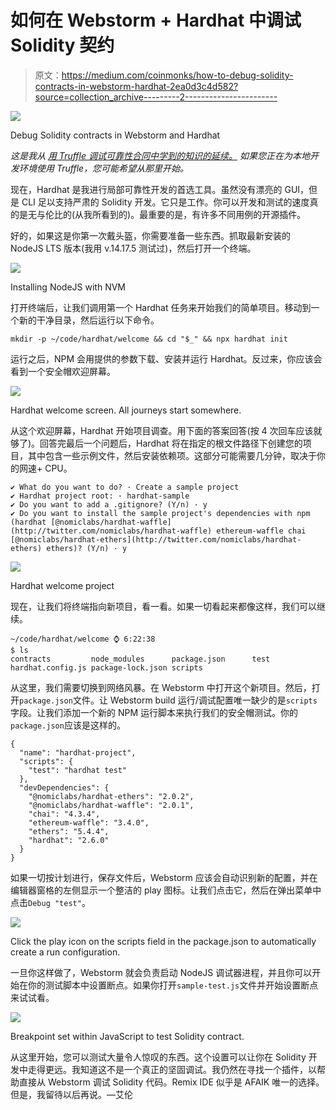 # 如何在 Webstorm + Hardhat 中调试 Solidity 契约

> 原文：<https://medium.com/coinmonks/how-to-debug-solidity-contracts-in-webstorm-hardhat-2ea0d3c4d582?source=collection_archive---------2----------------------->

![](img/f5c6e00dbb4cf4b0e59eee0a4be7417c.png)

Debug Solidity contracts in Webstorm and Hardhat

*这是我从* [*用 Truffle 调试可靠性合同中学到的知识的延续。*](https://allendefibank.medium.com/how-to-debug-solidity-contracts-with-webstorm-truffle-34cb7a10f98a) *如果您正在为本地开发环境使用 Truffle，您可能希望从那里开始。*

现在，Hardhat 是我进行局部可靠性开发的首选工具。虽然没有漂亮的 GUI，但是 CLI 足以支持严肃的 Solidity 开发。它只是工作。你可以开发和测试的速度真的是无与伦比的(从我所看到的)。最重要的是，有许多不同用例的开源插件。

好的，如果这是你第一次戴头盔，你需要准备一些东西。抓取最新安装的 NodeJS LTS 版本(我用 v.14.17.5 测试过)，然后打开一个终端。

![](img/505b8c6c7cc50ee9ead8610af74841b1.png)

Installing NodeJS with NVM

打开终端后，让我们调用第一个 Hardhat 任务来开始我们的简单项目。移动到一个新的干净目录，然后运行以下命令。

```
mkdir -p ~/code/hardhat/welcome && cd "$_" && npx hardhat init
```

运行之后，NPM 会用提供的参数下载、安装并运行 Hardhat。反过来，你应该会看到一个安全帽欢迎屏幕。

![](img/e2ffc9d321f29c27b0d55d2e2de602fd.png)

Hardhat welcome screen. All journeys start somewhere.

从这个欢迎屏幕，Hardhat 开始项目调查。用下面的答案回答(按 4 次回车应该就够了)。回答完最后一个问题后，Hardhat 将在指定的根文件路径下创建您的项目，其中包含一些示例文件，然后安装依赖项。这部分可能需要几分钟，取决于你的网速+ CPU。

```
✔ What do you want to do? · Create a sample project
✔ Hardhat project root: · hardhat-sample
✔ Do you want to add a .gitignore? (Y/n) · y
✔ Do you want to install the sample project's dependencies with npm (hardhat [@nomiclabs/hardhat-waffle](http://twitter.com/nomiclabs/hardhat-waffle) ethereum-waffle chai [@nomiclabs/hardhat-ethers](http://twitter.com/nomiclabs/hardhat-ethers) ethers)? (Y/n) · y
```

![](img/c3414d00f7d6f7a92c75fb277787a056.png)

Hardhat welcome project

现在，让我们将终端指向新项目，看一看。如果一切看起来都像这样，我们可以继续。

```
~/code/hardhat/welcome ⌚ 6:22:38
$ ls
contracts         node_modules      package.json      test
hardhat.config.js package-lock.json scripts
```

从这里，我们需要切换到网络风暴。在 Webstorm 中打开这个新项目。然后，打开`package.json`文件。让 Webstorm build 运行/调试配置唯一缺少的是`scripts`字段。让我们添加一个新的 NPM 运行脚本来执行我们的安全帽测试。你的`package.json`应该是这样的。

```
{
  "name": "hardhat-project",
  "scripts": {
    "test": "hardhat test"
  },
  "devDependencies": {
    "@nomiclabs/hardhat-ethers": "2.0.2",
    "@nomiclabs/hardhat-waffle": "2.0.1",
    "chai": "4.3.4",
    "ethereum-waffle": "3.4.0",
    "ethers": "5.4.4",
    "hardhat": "2.6.0"
  }
}
```

如果一切按计划进行，保存文件后，Webstorm 应该会自动识别新的配置，并在编辑器窗格的左侧显示一个整洁的 play 图标。让我们点击它，然后在弹出菜单中点击`Debug "test"`。

![](img/ae19978e129b68b01ffc5cf497439be4.png)

Click the play icon on the scripts field in the package.json to automatically create a run configuration.

一旦你这样做了，Webstorm 就会负责启动 NodeJS 调试器进程，并且你可以开始在你的测试脚本中设置断点。如果你打开`sample-test.js`文件并开始设置断点来试试看。

![](img/f1bcdc2dfaf34c11f5766f0846532272.png)

Breakpoint set within JavaScript to test Solidity contract.

从这里开始，您可以测试大量令人惊叹的东西。这个设置可以让你在 Solidity 开发中走得更远。我知道这不是一个真正的坚固调试。我仍然在寻找一个插件，以帮助直接从 Webstorm 调试 Solidity 代码。Remix IDE 似乎是 AFAIK 唯一的选择。但是，我留待以后再说。—艾伦
